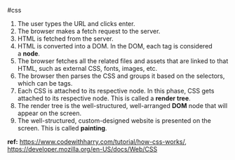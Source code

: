 #css 

1. The user types the URL and clicks enter.
2. The browser makes a fetch request to the server.
3. HTML is fetched from the server.
4. HTML is converted into a DOM. In the DOM, each tag is considered a **node**.
5. The browser fetches all the related files and assets that are linked to that HTML, such as external CSS, fonts, images, etc.
6. The browser then parses the CSS and groups it based on the selectors, which can be tags.
7. Each CSS is attached to its respective node. In this phase, CSS gets attached to its respective node. This is called a **render tree**.
8. The render tree is the well-structured, well-arranged **DOM** node that will appear on the screen.
9. The well-structured, custom-designed website is presented on the screen. This is called **painting**.

**ref:** https://www.codewithharry.com/tutorial/how-css-works/,
https://developer.mozilla.org/en-US/docs/Web/CSS

